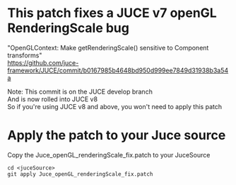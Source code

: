 # This patch fixes a JUCE v7 openGL RenderingScale bug
"OpenGLContext: Make getRenderingScale() sensitive to Component transforms"  
https://github.com/juce-framework/JUCE/commit/b0167985b4648bd950d999ee7849d31938b3a54a  

Note: This commit is on the JUCE develop branch  
And is now rolled into JUCE v8  
So if you're using JUCE v8 and above, you won't need to apply this patch  

# Apply the patch to your Juce source
Copy the Juce_openGL_renderingScale_fix.patch to your JuceSource  
```
cd <juceSource>  
git apply Juce_openGL_renderingScale_fix.patch
```
